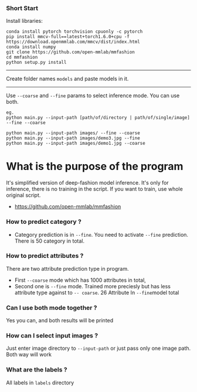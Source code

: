 ### Short Start

Install libraries:

    conda install pytorch torchvision cpuonly -c pytorch
    pip install mmcv-full==latest+torch1.6.0+cpu -f https://download.openmmlab.com/mmcv/dist/index.html
    conda install numpy
	git clone https://github.com/open-mmlab/mmfashion
	cd mmfashion
	python setup.py install
---

Create folder names `models` and paste models in it.

---

Use `--coarse` and `--fine` params to select inference mode.
You can use both.

    eg.
    python main.py --input-path [path/of/directory | path/of/single/image] --fine --coarse
    
    python main.py --input-path images/ --fine --coarse
    python main.py --input-path images/demo3.jpg --fine
    python main.py --input-path images/demo1.jpg --coarse

	

# What is the purpose of the program

It's simplified version of deep-fashion model inference. It's only for inference, there is no training in the script.
If you want to train, use whole original script.
- https://github.com/open-mmlab/mmfashion

### How to predict category ?

- Category prediction is in `--fine`. You need to activate `--fine` prediction. There is 50 category in total.

### How to predict attributes ?

There are two attribute prediction type in program.
- First `--coarse` mode which has 1000 attributes in total,
- Second one is `--fine` mode. Trained more preciesly but has less attribute type against to `-- coarse`. 26 Attribute In `--fine`model total

### Can I use both mode together ? 

Yes you can, and both results will be printed

### How can I select input images ?

Just enter image directory to `--input-path` or just pass only one image path. Both way will work

### What are the labels ?

All labels in `labels` directory